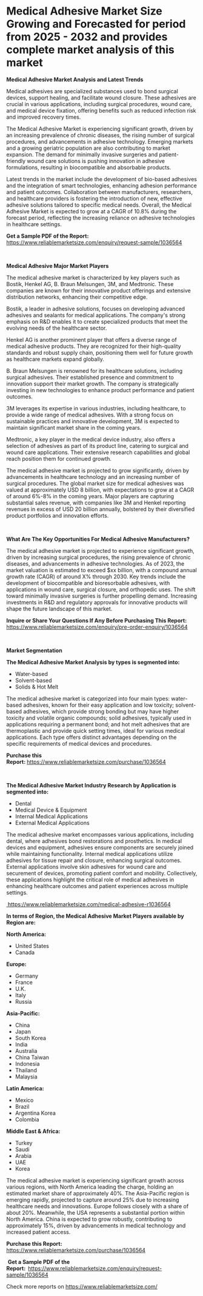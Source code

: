 <p><h1>Medical Adhesive Market Size Growing and Forecasted for period from 2025 - 2032 and provides complete market analysis of this market</h1></p><p><strong>Medical Adhesive Market Analysis and Latest Trends</strong></p>
<p><p>Medical adhesives are specialized substances used to bond surgical devices, support healing, and facilitate wound closure. These adhesives are crucial in various applications, including surgical procedures, wound care, and medical device fixation, offering benefits such as reduced infection risk and improved recovery times.</p><p>The Medical Adhesive Market is experiencing significant growth, driven by an increasing prevalence of chronic diseases, the rising number of surgical procedures, and advancements in adhesive technology. Emerging markets and a growing geriatric population are also contributing to market expansion. The demand for minimally invasive surgeries and patient-friendly wound care solutions is pushing innovation in adhesive formulations, resulting in biocompatible and absorbable products.</p><p>Latest trends in the market include the development of bio-based adhesives and the integration of smart technologies, enhancing adhesion performance and patient outcomes. Collaboration between manufacturers, researchers, and healthcare providers is fostering the introduction of new, effective adhesive solutions tailored to specific medical needs. Overall, the Medical Adhesive Market is expected to grow at a CAGR of 10.8% during the forecast period, reflecting the increasing reliance on adhesive technologies in healthcare settings.</p></p>
<p><strong>Get a Sample PDF of the Report:&nbsp;</strong> <a href="https://www.reliablemarketsize.com/enquiry/request-sample/1036564?utm_campaign=2804&utm_medium=2&utm_source=Github&utm_content=ia&utm_term=21032025&utm_id=medical-adhesive">https://www.reliablemarketsize.com/enquiry/request-sample/1036564</a></p>
<p>&nbsp;</p>
<p><strong>Medical Adhesive Major Market Players</strong></p>
<p><p>The medical adhesive market is characterized by key players such as Bostik, Henkel AG, B. Braun Melsungen, 3M, and Medtronic. These companies are known for their innovative product offerings and extensive distribution networks, enhancing their competitive edge.</p><p>Bostik, a leader in adhesive solutions, focuses on developing advanced adhesives and sealants for medical applications. The company's strong emphasis on R&D enables it to create specialized products that meet the evolving needs of the healthcare sector.</p><p>Henkel AG is another prominent player that offers a diverse range of medical adhesive products. They are recognized for their high-quality standards and robust supply chain, positioning them well for future growth as healthcare markets expand globally. </p><p>B. Braun Melsungen is renowned for its healthcare solutions, including surgical adhesives. Their established presence and commitment to innovation support their market growth. The company is strategically investing in new technologies to enhance product performance and patient outcomes.</p><p>3M leverages its expertise in various industries, including healthcare, to provide a wide range of medical adhesives. With a strong focus on sustainable practices and innovative development, 3M is expected to maintain significant market share in the coming years.</p><p>Medtronic, a key player in the medical device industry, also offers a selection of adhesives as part of its product line, catering to surgical and wound care applications. Their extensive research capabilities and global reach position them for continued growth.</p><p>The medical adhesive market is projected to grow significantly, driven by advancements in healthcare technology and an increasing number of surgical procedures. The global market size for medical adhesives was valued at approximately USD 8 billion, with expectations to grow at a CAGR of around 6%-8% in the coming years. Major players are capturing substantial sales revenue, with companies like 3M and Henkel reporting revenues in excess of USD 20 billion annually, bolstered by their diversified product portfolios and innovation efforts.</p></p>
<p>&nbsp;</p>
<p><strong>What Are The Key Opportunities For Medical Adhesive Manufacturers?</strong></p>
<p><p>The medical adhesive market is projected to experience significant growth, driven by increasing surgical procedures, the rising prevalence of chronic diseases, and advancements in adhesive technologies. As of 2023, the market valuation is estimated to exceed $xx billion, with a compound annual growth rate (CAGR) of around X% through 2030. Key trends include the development of biocompatible and bioresorbable adhesives, with applications in wound care, surgical closure, and orthopedic uses. The shift toward minimally invasive surgeries is further propelling demand. Increasing investments in R&D and regulatory approvals for innovative products will shape the future landscape of this market.</p></p>
<p><strong>Inquire or Share Your Questions If Any Before Purchasing This Report:</strong> <a href="https://www.reliablemarketsize.com/enquiry/pre-order-enquiry/1036564?utm_campaign=2804&utm_medium=2&utm_source=Github&utm_content=ia&utm_term=21032025&utm_id=medical-adhesive">https://www.reliablemarketsize.com/enquiry/pre-order-enquiry/1036564</a></p>
<p>&nbsp;</p>
<p><strong>Market Segmentation</strong></p>
<p><strong>The Medical Adhesive Market Analysis by types is segmented into:</strong></p>
<p><ul><li>Water-based</li><li>Solvent-based</li><li>Solids & Hot Melt</li></ul></p>
<p><p>The medical adhesive market is categorized into four main types: water-based adhesives, known for their easy application and low toxicity; solvent-based adhesives, which provide strong bonding but may have higher toxicity and volatile organic compounds; solid adhesives, typically used in applications requiring a permanent bond; and hot melt adhesives that are thermoplastic and provide quick setting times, ideal for various medical applications. Each type offers distinct advantages depending on the specific requirements of medical devices and procedures.</p></p>
<p><strong>Purchase this Report:&nbsp;</strong><a href="https://www.reliablemarketsize.com/purchase/1036564?utm_campaign=2804&utm_medium=2&utm_source=Github&utm_content=ia&utm_term=21032025&utm_id=medical-adhesive">https://www.reliablemarketsize.com/purchase/1036564</a></p>
<p>&nbsp;</p>
<p><strong>The Medical Adhesive Market Industry Research by Application is segmented into:</strong></p>
<p><ul><li>Dental</li><li>Medical Device & Equipment</li><li>Internal Medical Applications</li><li>External Medical Applications</li></ul></p>
<p><p>The medical adhesive market encompasses various applications, including dental, where adhesives bond restorations and prosthetics. In medical devices and equipment, adhesives ensure components are securely joined while maintaining functionality. Internal medical applications utilize adhesives for tissue repair and closure, enhancing surgical outcomes. External applications involve skin adhesives for wound care and securement of devices, promoting patient comfort and mobility. Collectively, these applications highlight the critical role of medical adhesives in enhancing healthcare outcomes and patient experiences across multiple settings.</p></p>
<p><a href="https://www.reliablemarketsize.com/medical-adhesive-r1036564?utm_campaign=2804&utm_medium=2&utm_source=Github&utm_content=ia&utm_term=21032025&utm_id=medical-adhesive">&nbsp;https://www.reliablemarketsize.com/medical-adhesive-r1036564</a></p>
<p><strong>In terms of Region, the Medical Adhesive Market Players available by Region are:</strong></p>
<p>
    <p> <strong> North America: </strong>
        <ul>
            <li>United States</li>
            <li>Canada</li>
        </ul>
        </p> 
    <p> <strong> Europe: </strong>
        <ul>
            <li>Germany</li>
            <li>France</li>
            <li>U.K.</li>
            <li>Italy</li>
            <li>Russia</li>
        </ul>
        </p> 
    <p> <strong> Asia-Pacific: </strong>
        <ul>
            <li>China</li>
            <li>Japan</li>
            <li>South Korea</li>
            <li>India</li>
            <li>Australia</li>
            <li>China Taiwan</li>
            <li>Indonesia</li>
            <li>Thailand</li>
            <li>Malaysia</li>
        </ul>
        </p> 
    <p> <strong> Latin America: </strong>
        <ul>
            <li>Mexico</li>
            <li>Brazil</li>
            <li>Argentina Korea</li>
            <li>Colombia</li>
        </ul>
        </p> 
    <p> <strong> Middle East & Africa: </strong>
        <ul>
            <li>Turkey</li>
            <li>Saudi</li>
            <li>Arabia</li>
            <li>UAE</li>
            <li>Korea</li>
        </ul>
    </p>
    </p>
<p><p>The medical adhesive market is experiencing significant growth across various regions, with North America leading the charge, holding an estimated market share of approximately 40%. The Asia-Pacific region is emerging rapidly, projected to capture around 25% due to increasing healthcare needs and innovations. Europe follows closely with a share of about 20%. Meanwhile, the USA represents a substantial portion within North America. China is expected to grow robustly, contributing to approximately 15%, driven by advancements in medical technology and increased patient access.</p></p>
<p><strong>Purchase this Report: </strong><a href="https://www.reliablemarketsize.com/purchase/1036564?utm_campaign=2804&utm_medium=2&utm_source=Github&utm_content=ia&utm_term=21032025&utm_id=medical-adhesive">https://www.reliablemarketsize.com/purchase/1036564</a></p>
<p>&nbsp;<strong>Get a Sample PDF of the Report:&nbsp;&nbsp;</strong><a href="https://www.reliablemarketsize.com/enquiry/request-sample/1036564?utm_campaign=2804&utm_medium=2&utm_source=Github&utm_content=ia&utm_term=21032025&utm_id=medical-adhesive">https://www.reliablemarketsize.com/enquiry/request-sample/1036564</a></p>
<p><strong></strong></p>
<p>Check more reports on <a href="https://www.reliablemarketsize.com/?utm_campaign=2804&utm_medium=2&utm_source=Github&utm_content=ia&utm_term=21032025&utm_id=medical-adhesive">https://www.reliablemarketsize.com/</a></p>